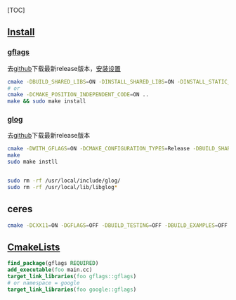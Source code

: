 [TOC]

## [Install](https://kezunlin.me/post/977f5125/)

### [gflags](https://gflags.github.io/gflags/)

去[github](https://github.com/gflags/gflags)下载最新release版本，[安装设置](https://github.com/gflags/gflags/blob/master/INSTALL.md)

```sh
cmake -DBUILD_SHARED_LIBS=ON -DINSTALL_SHARED_LIBS=ON -DINSTALL_STATIC_LIBS=OFF -DCMAKE_CONFIGURATION_TYPES=Release -DREGISTER_INSTALL_PREFIX=OFF -DNAMESPACE=google ../
# or
cmake -DCMAKE_POSITION_INDEPENDENT_CODE=ON ..
make && sudo make install
```

### [glog](http://rpg.ifi.uzh.ch/docs/glog.html)

去[github](https://github.com/google/glog)下载最新release版本

```sh
cmake -DWITH_GFLAGS=ON -DCMAKE_CONFIGURATION_TYPES=Release -DBUILD_SHARED_LIBS=ON ../
make
sudo make instll


sudo rm -rf /usr/local/include/glog/
sudo rm -rf /usr/local/lib/libglog*
```

## ceres

```sh
cmake -DCXX11=ON -DGFLAGS=OFF -DBUILD_TESTING=OFF -DBUILD_EXAMPLES=OFF ..
```



## [CmakeLists](https://gflags.github.io/gflags/)

```cmake
find_package(gflags REQUIRED)
add_executable(foo main.cc)
target_link_libraries(foo gflags::gflags)
# or namespace = google
target_link_libraries(foo google::gflags)
```

